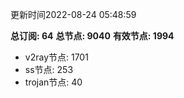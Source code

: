 更新时间2022-08-24 05:48:59

**总订阅: 64**
**总节点: 9040**
**有效节点: 1994**
- v2ray节点: 1701
- ss节点: 253
- trojan节点: 40
